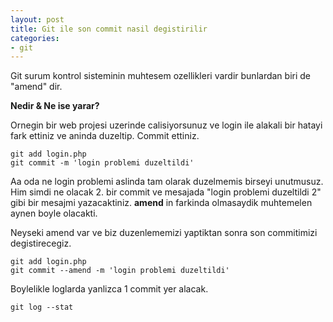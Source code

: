 ```yaml
---
layout: post
title: Git ile son commit nasil degistirilir
categories:
- git
---
```


Git surum kontrol sisteminin muhtesem ozellikleri vardir bunlardan biri de "amend" dir.

**Nedir & Ne ise yarar?**

Ornegin bir web projesi uzerinde calisiyorsunuz ve login ile alakali bir hatayi fark ettiniz ve aninda duzeltip. Commit ettiniz.

    git add login.php
    git commit -m 'login problemi duzeltildi'
    
Aa oda ne login problemi aslinda tam olarak duzelmemis birseyi unutmusuz. Him simdi ne olacak 2. bir commit ve mesajada "login problemi duzeltildi 2" gibi bir mesajmi yazacaktiniz. **amend** in farkinda olmasaydik muhtemelen aynen boyle olacakti. 

Neyseki amend var ve biz duzenlememizi yaptiktan sonra son commitimizi degistirecegiz.

    git add login.php
    git commit --amend -m 'login problemi duzeltildi'
    
Boylelikle loglarda yanlizca 1 commit yer alacak.

    git log --stat
    